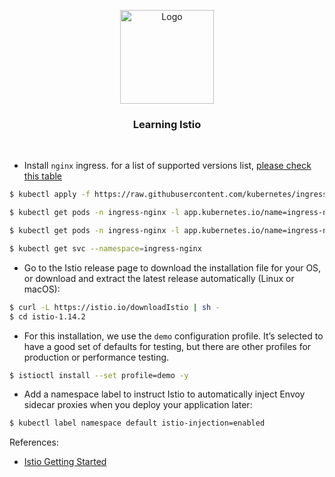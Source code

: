 <p align="center">
    <img alt="Logo" src="https://istio.io/latest/img/istio-bluelogo-whitebackground-unframed.svg" width="150" />
    <h3 align="center">Learning Istio</h3>
</p>
<br/>

- Install `nginx` ingress. for a list of supported versions list, [please check this table](https://github.com/kubernetes/ingress-nginx#support-versions-table)

```zsh
$ kubectl apply -f https://raw.githubusercontent.com/kubernetes/ingress-nginx/controller-v1.3.0/deploy/static/provider/cloud/deploy.yaml

$ kubectl get pods -n ingress-nginx -l app.kubernetes.io/name=ingress-nginx --watch

$ kubectl get pods -n ingress-nginx -l app.kubernetes.io/name=ingress-nginx

$ kubectl get svc --namespace=ingress-nginx
```

- Go to the Istio release page to download the installation file for your OS, or download and extract the latest release automatically (Linux or macOS):

```zsh
$ curl -L https://istio.io/downloadIstio | sh -
$ cd istio-1.14.2
```

- For this installation, we use the `demo` configuration profile. It’s selected to have a good set of defaults for testing, but there are other profiles for production or performance testing.

```zsh
$ istioctl install --set profile=demo -y
```

- Add a namespace label to instruct Istio to automatically inject Envoy sidecar proxies when you deploy your application later:

```zsh
$ kubectl label namespace default istio-injection=enabled
```

References:

- [Istio Getting Started](https://istio.io/latest/docs/setup/getting-started/)
